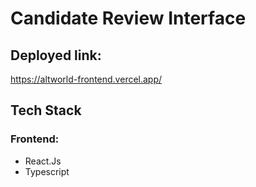 # Candidate Review Interface

## Deployed link:
https://altworld-frontend.vercel.app/
## Tech Stack
 ### Frontend:
  - React.Js
  - Typescript
    

